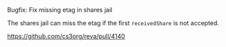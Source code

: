 Bugfix: Fix missing etag in shares jail

The shares jail can miss the etag if the first `receivedShare` is not accepted.

https://github.com/cs3org/reva/pull/4140
